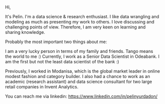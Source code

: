 Hi,

It's Pelin. I'm a data science & research enthusiast. I like data wrangling and modeling as much as presenting my work to others.
I love discussing and challenging points of view. Therefore, I am very keen on learning and sharing knowledge.

Probably the most important two things about me:

I am a very lucky person in terms of my family and friends.
Tango means the world to me :)
Currently, I work as a Senior Data Scientist in Odeabank. I am the first but not the least data scientist of the bank :)

Previously, I worked in Modanisa, which is the global market leader in online modest fashion and category builder. I also had a chance to work as an academic (research assistant) and data science consultant for two large retail companies in Invent Analytics.

You can reach me via linkedin: https://www.linkedin.com/in/pelinyurdadon/
